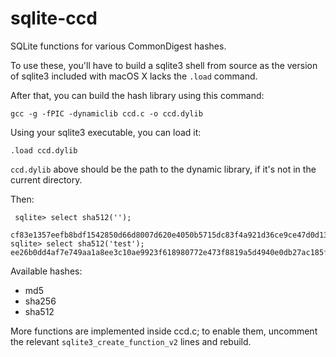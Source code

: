 # sqlite-ccd
SQLite functions for various CommonDigest hashes.

To use these, you'll have to build a sqlite3 shell from source as the version of sqlite3 included with macOS X lacks the `.load` command.

After that, you can build the hash library using this command:

    gcc -g -fPIC -dynamiclib ccd.c -o ccd.dylib

Using your sqlite3 executable, you can load it:

    .load ccd.dylib

`ccd.dylib` above should be the path to the dynamic library, if it's not in the current directory.

Then:

     sqlite> select sha512('');
     cf83e1357eefb8bdf1542850d66d8007d620e4050b5715dc83f4a921d36ce9ce47d0d13c5d85f2b0ff8318d2877eec2f63b931bd47417a81a538327af927da3e
    sqlite> select sha512('test');
    ee26b0dd4af7e749aa1a8ee3c10ae9923f618980772e473f8819a5d4940e0db27ac185f8a0e1d5f84f88bc887fd67b143732c304cc5fa9ad8e6f57f50028a8ff

Available hashes:

* md5
* sha256
* sha512

More functions are implemented inside ccd.c; to enable them, uncomment the relevant `sqlite3_create_function_v2` lines and rebuild.
